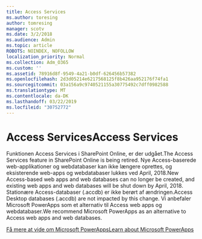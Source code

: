 ```yaml
---
title: Access Services
ms.author: toresing
author: tomresing
manager: scotv
ms.date: 3/2/2018
ms.audience: Admin
ms.topic: article
ROBOTS: NOINDEX, NOFOLLOW
localization_priority: Normal
ms.collection: Adm_O365
ms.custom: ''
ms.assetid: 78916d8f-9549-4a21-b0df-626456b57382
ms.openlocfilehash: 2d3d05214e6217568125f8b426aa952176f74fa1
ms.sourcegitcommit: 03a156a9c9740521155a30775492c7dff0982588
ms.translationtype: MT
ms.contentlocale: da-DK
ms.lasthandoff: 03/22/2019
ms.locfileid: "30752772"
---
```

# <a name="access-services"></a><span data-ttu-id="0f537-102">Access Services</span><span class="sxs-lookup"><span data-stu-id="0f537-102">Access Services</span></span>

<span data-ttu-id="0f537-103">Funktionen Access Services i SharePoint Online, er der udgået.</span><span class="sxs-lookup"><span data-stu-id="0f537-103">The Access Services feature in SharePoint Online is being retired.</span></span> <span data-ttu-id="0f537-104">Nye Access-baserede web-applikationer og webdatabaser kan ikke længere oprettes, og eksisterende web-apps og webdatabaser lukkes ved April, 2018.</span><span class="sxs-lookup"><span data-stu-id="0f537-104">New Access-based web apps and web databases can no longer be created, and existing web apps and web databases will be shut down by April, 2018.</span></span> <span data-ttu-id="0f537-105">Stationære Access-databaser (.accdb) er ikke berørt af ændringen.</span><span class="sxs-lookup"><span data-stu-id="0f537-105">Access Desktop databases (.accdb) are not impacted by this change.</span></span> <span data-ttu-id="0f537-106">Vi anbefaler Microsoft PowerApps som et alternativ til Access web apps og webdatabaser.</span><span class="sxs-lookup"><span data-stu-id="0f537-106">We recommend Microsoft PowerApps as an alternative to Access web apps and web databases.</span></span> 
  
[<span data-ttu-id="0f537-107">Få mere at vide om Microsoft PowerApps</span><span class="sxs-lookup"><span data-stu-id="0f537-107">Learn about Microsoft PowerApps</span></span>](https://powerapps.microsoft.com/)
  

